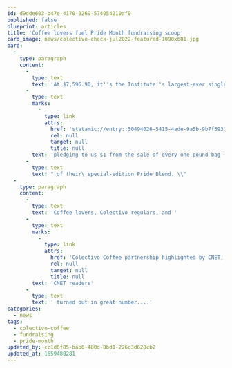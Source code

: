 ```yaml
---
id: d9dde603-b47e-4170-9269-574054210af0
published: false
blueprint: articles
title: 'Coffee lovers fuel Pride Month fundraising scoop'
card_image: news/colectivo-check-jul2022-featured-1090x681.jpg
bard:
  -
    type: paragraph
    content:
      -
        type: text
        text: 'At $7,596.90, it''s the Institute''s largest-ever single donation. During Pride Month this year, Midwest-based Colectivo Coffee chose to support the work of the Midwest Institute for Sexuality and Gender Diversity by '
      -
        type: text
        marks:
          -
            type: link
            attrs:
              href: 'statamic://entry::50494026-5415-4ade-9a5b-9b7f3931c989'
              rel: null
              target: null
              title: null
        text: 'pledging to us $1 from the sale of every one-pound bag'
      -
        type: text
        text: " of their\_special-edition Pride Blend. \\"
  -
    type: paragraph
    content:
      -
        type: text
        text: 'Coffee lovers, Colectivo regulars, and '
      -
        type: text
        marks:
          -
            type: link
            attrs:
              href: 'Colectivo Coffee partnership highlighted by CNET, FOX6 Milwaukee'
              rel: null
              target: null
              title: null
        text: 'CNET readers'
      -
        type: text
        text: ' turned out in great number....'
categories:
  - news
tags:
  - colectivo-coffee
  - fundraising
  - pride-month
updated_by: cc1d6f85-bab6-480d-8bd1-226c3d628cb2
updated_at: 1659480281
---
```

